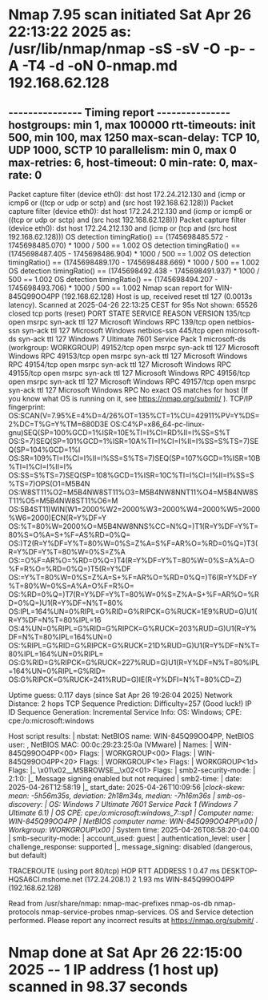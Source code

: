 # Nmap 7.95 scan initiated Sat Apr 26 22:13:22 2025 as: /usr/lib/nmap/nmap -sS -sV -O -p- -A -T4 -d -oN 0-nmap.md 192.168.62.128
--------------- Timing report ---------------
  hostgroups: min 1, max 100000
  rtt-timeouts: init 500, min 100, max 1250
  max-scan-delay: TCP 10, UDP 1000, SCTP 10
  parallelism: min 0, max 0
  max-retries: 6, host-timeout: 0
  min-rate: 0, max-rate: 0
---------------------------------------------
Packet capture filter (device eth0): dst host 172.24.212.130 and (icmp or icmp6 or ((tcp or udp or sctp) and (src host 192.168.62.128)))
Packet capture filter (device eth0): dst host 172.24.212.130 and (icmp or icmp6 or ((tcp or udp or sctp) and (src host 192.168.62.128)))
Packet capture filter (device eth0): dst host 172.24.212.130 and (icmp or (tcp and (src host 192.168.62.128)))
OS detection timingRatio() == (1745698485.572 - 1745698485.070) * 1000 / 500 == 1.002
OS detection timingRatio() == (1745698487.405 - 1745698486.904) * 1000 / 500 == 1.002
OS detection timingRatio() == (1745698489.170 - 1745698488.669) * 1000 / 500 == 1.002
OS detection timingRatio() == (1745698492.438 - 1745698491.937) * 1000 / 500 == 1.002
OS detection timingRatio() == (1745698494.207 - 1745698493.706) * 1000 / 500 == 1.002
Nmap scan report for WIN-845Q99OO4PP (192.168.62.128)
Host is up, received reset ttl 127 (0.0013s latency).
Scanned at 2025-04-26 22:13:25 CEST for 95s
Not shown: 65526 closed tcp ports (reset)
PORT      STATE SERVICE      REASON          VERSION
135/tcp   open  msrpc        syn-ack ttl 127 Microsoft Windows RPC
139/tcp   open  netbios-ssn  syn-ack ttl 127 Microsoft Windows netbios-ssn
445/tcp   open  microsoft-ds syn-ack ttl 127 Windows 7 Ultimate 7601 Service Pack 1 microsoft-ds (workgroup: WORKGROUP)
49152/tcp open  msrpc        syn-ack ttl 127 Microsoft Windows RPC
49153/tcp open  msrpc        syn-ack ttl 127 Microsoft Windows RPC
49154/tcp open  msrpc        syn-ack ttl 127 Microsoft Windows RPC
49155/tcp open  msrpc        syn-ack ttl 127 Microsoft Windows RPC
49156/tcp open  msrpc        syn-ack ttl 127 Microsoft Windows RPC
49157/tcp open  msrpc        syn-ack ttl 127 Microsoft Windows RPC
No exact OS matches for host (If you know what OS is running on it, see https://nmap.org/submit/ ).
TCP/IP fingerprint:
OS:SCAN(V=7.95%E=4%D=4/26%OT=135%CT=1%CU=42911%PV=Y%DS=2%DC=T%G=Y%TM=680D3E
OS:C4%P=x86_64-pc-linux-gnu)SEQ(SP=100%GCD=1%ISR=10E%TI=I%CI=RD%II=I%SS=S%T
OS:S=7)SEQ(SP=101%GCD=1%ISR=10A%TI=I%CI=I%II=I%SS=S%TS=7)SEQ(SP=104%GCD=1%I
OS:SR=109%TI=I%CI=I%II=I%SS=S%TS=7)SEQ(SP=107%GCD=1%ISR=10B%TI=I%CI=I%II=I%
OS:SS=S%TS=7)SEQ(SP=108%GCD=1%ISR=10C%TI=I%CI=I%II=I%SS=S%TS=7)OPS(O1=M5B4N
OS:W8ST11%O2=M5B4NW8ST11%O3=M5B4NW8NNT11%O4=M5B4NW8ST11%O5=M5B4NW8ST11%O6=M
OS:5B4ST11)WIN(W1=2000%W2=2000%W3=2000%W4=2000%W5=2000%W6=2000)ECN(R=Y%DF=Y
OS:%T=80%W=2000%O=M5B4NW8NNS%CC=N%Q=)T1(R=Y%DF=Y%T=80%S=O%A=S+%F=AS%RD=0%Q=
OS:)T2(R=Y%DF=Y%T=80%W=0%S=Z%A=S%F=AR%O=%RD=0%Q=)T3(R=Y%DF=Y%T=80%W=0%S=Z%A
OS:=O%F=AR%O=%RD=0%Q=)T4(R=Y%DF=Y%T=80%W=0%S=A%A=O%F=R%O=%RD=0%Q=)T5(R=Y%DF
OS:=Y%T=80%W=0%S=Z%A=S+%F=AR%O=%RD=0%Q=)T6(R=Y%DF=Y%T=80%W=0%S=A%A=O%F=R%O=
OS:%RD=0%Q=)T7(R=Y%DF=Y%T=80%W=0%S=Z%A=S+%F=AR%O=%RD=0%Q=)U1(R=Y%DF=N%T=80%
OS:IPL=164%UN=0%RIPL=G%RID=G%RIPCK=G%RUCK=1E9%RUD=G)U1(R=Y%DF=N%T=80%IPL=16
OS:4%UN=0%RIPL=G%RID=G%RIPCK=G%RUCK=203%RUD=G)U1(R=Y%DF=N%T=80%IPL=164%UN=0
OS:%RIPL=G%RID=G%RIPCK=G%RUCK=21D%RUD=G)U1(R=Y%DF=N%T=80%IPL=164%UN=0%RIPL=
OS:G%RID=G%RIPCK=G%RUCK=227%RUD=G)U1(R=Y%DF=N%T=80%IPL=164%UN=0%RIPL=G%RID=
OS:G%RIPCK=G%RUCK=241%RUD=G)IE(R=Y%DFI=N%T=80%CD=Z)

Uptime guess: 0.117 days (since Sat Apr 26 19:26:04 2025)
Network Distance: 2 hops
TCP Sequence Prediction: Difficulty=257 (Good luck!)
IP ID Sequence Generation: Incremental
Service Info: OS: Windows; CPE: cpe:/o:microsoft:windows

Host script results:
| nbstat: NetBIOS name: WIN-845Q99OO4PP, NetBIOS user: <unknown>, NetBIOS MAC: 00:0c:29:23:25:0a (VMware)
| Names:
|   WIN-845Q99OO4PP<00>  Flags: <unique><active>
|   WORKGROUP<00>        Flags: <group><active>
|   WIN-845Q99OO4PP<20>  Flags: <unique><active>
|   WORKGROUP<1e>        Flags: <group><active>
|   WORKGROUP<1d>        Flags: <unique><active>
|_  \x01\x02__MSBROWSE__\x02<01>  Flags: <group><active>
| smb2-security-mode: 
|   2:1:0: 
|_    Message signing enabled but not required
| smb2-time: 
|   date: 2025-04-26T12:58:19
|_  start_date: 2025-04-26T10:09:56
|_clock-skew: mean: -5h56m35s, deviation: 2h18m34s, median: -7h16m36s
| smb-os-discovery: 
|   OS: Windows 7 Ultimate 7601 Service Pack 1 (Windows 7 Ultimate 6.1)
|   OS CPE: cpe:/o:microsoft:windows_7::sp1
|   Computer name: WIN-845Q99OO4PP
|   NetBIOS computer name: WIN-845Q99OO4PP\x00
|   Workgroup: WORKGROUP\x00
|_  System time: 2025-04-26T08:58:20-04:00
| smb-security-mode: 
|   account_used: guest
|   authentication_level: user
|   challenge_response: supported
|_  message_signing: disabled (dangerous, but default)

TRACEROUTE (using port 80/tcp)
HOP RTT     ADDRESS
1   0.47 ms DESKTOP-HQSA6CI.mshome.net (172.24.208.1)
2   1.93 ms WIN-845Q99OO4PP (192.168.62.128)

Read from /usr/share/nmap: nmap-mac-prefixes nmap-os-db nmap-protocols nmap-service-probes nmap-services.
OS and Service detection performed. Please report any incorrect results at https://nmap.org/submit/ .
# Nmap done at Sat Apr 26 22:15:00 2025 -- 1 IP address (1 host up) scanned in 98.37 seconds
